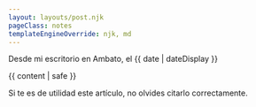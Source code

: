 ```yaml
---
layout: layouts/post.njk
pageClass: notes
templateEngineOverride: njk, md
---
```


<p class="date">
  Desde mi escritorio en Ambato, el <time datetime="{{ date }}">{{ date | dateDisplay }}</time>
</p>
<main>
  {{ content | safe }}
  <div class="footnote">
    <p>
      Si te es de utilidad este artículo, no olvides citarlo correctamente.
    </p>
  </div>
</main>

